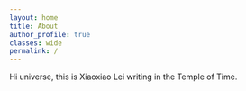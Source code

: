 ```yaml
---
layout: home
title: About
author_profile: true
classes: wide
permalink: /
---
```


Hi universe, this is Xiaoxiao Lei writing in the Temple of Time.
<!-- ![Pointer Demo](/images/24.jpg) -->